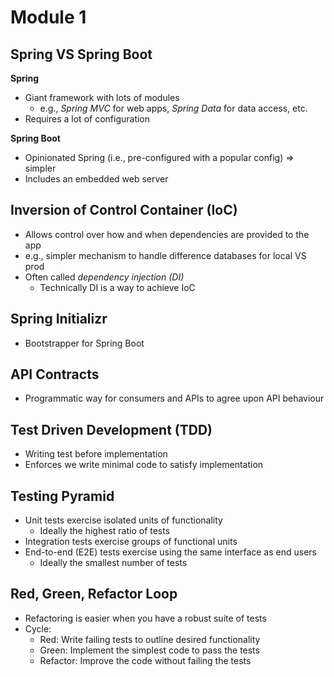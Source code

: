 # Module 1

## Spring VS Spring Boot

**Spring**

- Giant framework with lots of modules
    - e.g., _Spring MVC_ for web apps, _Spring Data_ for data access, etc.
- Requires a lot of configuration

**Spring Boot**

- Opinionated Spring (i.e., pre-configured with a popular config) => simpler
- Includes an embedded web server

## Inversion of Control Container (IoC)

- Allows control over how and when dependencies are provided to the app
- e.g., simpler mechanism to handle difference databases for local VS prod
- Often called _dependency injection (DI)_
    - Technically DI is a way to achieve IoC

## Spring Initializr

- Bootstrapper for Spring Boot

## API Contracts

- Programmatic way for consumers and APIs to agree upon API behaviour

## Test Driven Development (TDD)

- Writing test before implementation
- Enforces we write minimal code to satisfy implementation

## Testing Pyramid

- Unit tests exercise isolated units of functionality
    - Ideally the highest ratio of tests
- Integration tests exercise groups of functional units
- End-to-end (E2E) tests exercise using the same interface as end users
    - Ideally the smallest number of tests

## Red, Green, Refactor Loop

- Refactoring is easier when you have a robust suite of tests
- Cycle:
    - Red: Write failing tests to outline desired functionality
    - Green: Implement the simplest code to pass the tests
    - Refactor: Improve the code without failing the tests
